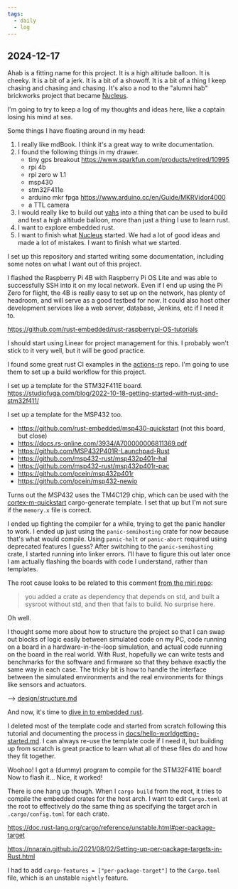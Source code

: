 ```yaml
---
tags:
  - daily
  - log
---
```

## 2024-12-17

Ahab is a fitting name for this project. It is a high altitude balloon. It is
cheeky. It is a bit of a jerk. It is a bit of a showoff. It is a bit of a thing
I keep chasing and chasing and chasing. It's also a nod to the "alumni hab"
brickworks project that became [Nucleus](https://github.com/Brickworks/Nucleus).

I'm going to try to keep a log of my thoughts and ideas here, like a captain
losing his mind at sea.

Some things I have floating around in my head:

1. I really like mdBook. I think it's a great way to write documentation.
2. I found the following things in my drawer.
   - tiny gps breakout https://www.sparkfun.com/products/retired/10995
   - rpi 4b
   - rpi zero w 1.1
   - msp430
   - stm32F411e
   - arduino mkr fpga https://www.arduino.cc/en/Guide/MKRVidor4000
   - a TTL camera
3. I would really like to build out [yahs](https://github.com/philiplinden/yahs)
   into a thing that can be used to build and test a high altitude balloon,
   more than just a thing I use to learn rust.
4. I want to explore embedded rust.
5. I want to finish what [Nucleus](https://github.com/Brickworks/Nucleus)
   started. We had a lot of good ideas and made a lot of mistakes. I want to
   finish what we started.

I set up this repository and started writing some documentation, including some
notes on what I want out of this project.

I flashed the Raspberry Pi 4B with Raspberry Pi OS Lite and was able to
successfully SSH into it on my local network. Even if I end up using the Pi
Zero for flight, the 4B is really easy to set up on the network, has plenty of
headroom, and will serve as a good testbed for now. It could also host other
development services like a web server, database, Jenkins, etc if I need it to.

https://github.com/rust-embedded/rust-raspberrypi-OS-tutorials

I should start using Linear for project management for this. I probably won't
stick to it very well, but it will be good practice.

I found some great rust CI examples in the
[actions-rs](https://github.com/actions-rs) repo. I'm going to use them to set
up a build workflow for this project.

I set up a template for the STM32F411E board.
https://studiofuga.com/blog/2022-10-18-getting-started-with-rust-and-stm32f411/

I set up a template for the MSP432 too.
- https://github.com/rust-embedded/msp430-quickstart (not this board, but close)
- https://docs.rs-online.com/3934/A700000006811369.pdf
- https://github.com/MSP432P401R-Launchpad-Rust
- https://github.com/msp432-rust/msp432p401r-hal
- https://github.com/msp432-rust/msp432p401r-pac
- https://github.com/pcein/msp432p401r
- https://github.com/pcein/msp432-newio

Turns out the MSP432 uses the TM4C129 chip, which can be used with the
[cortex-m-quickstart](https://docs.rs/cortex-m-quickstart/~0.2.3) cargo-generate
template. I set that up but I'm not sure if the `memory.x` file is correct.

I ended up fighting the compiler for a while, trying to get the panic handler
to work. I ended up just using the `panic-semihosting` crate for now because
that's what would compile. Using `panic-halt` or `panic-abort` required using
deprecated features I guess? After switching to the `panic-semihosting` crate, I
started running into linker errors. I'll have to figure this out later once I
am actually flashing the boards with code I understand, rather than templates.

The root cause looks to be related to this comment
[from the miri repo](https://github.com/rust-lang/miri/issues/3498):
> you added a crate as dependency that depends on std, and built a sysroot
> without std, and then that fails to build. No surprise here.

Oh well.

I thought some more about how to structure the project so that I can swap out
blocks of logic easily between simulated code on my PC, code running on a board
in a hardware-in-the-loop simulation, and actual code running on the board in
the real world. With Rust, hopefully we can write tests and benchmarks for the
software and firmware so that they behave exactly the same way in each case. The
tricky bit is how to handle the interface between the simulated environments and
the real environments for things like sensors and actuators.

--> [design/structure.md](design/structure.md)

And now, it's time to [dive in to embedded rust](https://youtu.be/TOAynddiu5M).

I deleted most of the template code and started from scratch following this
tutorial and documenting the process in
[docs/hello-worldgetting-started.md](docs/hello-worldgetting-started.md). I can always
re-use the template code if I need it, but building up from scratch is great
practice to learn what all of these files do and how they fit together.

Woohoo! I got a (dummy) program to compile for the STM32F411E board! Now to
flash it... Nice, it worked!

There is one hang up though. When I `cargo build` from the root, it tries to
compile the embedded crates for the host arch. I want to edit `Cargo.toml` at
the root to effectively do the same thing as specifying the target arch in
`.cargo/config.toml` for each crate.

https://doc.rust-lang.org/cargo/reference/unstable.html#per-package-target

https://nnarain.github.io/2021/08/02/Setting-up-per-package-targets-in-Rust.html

I had to add `cargo-features = ["per-package-target"]` to the `Cargo.toml` file,
which is an unstable `nightly` feature.
